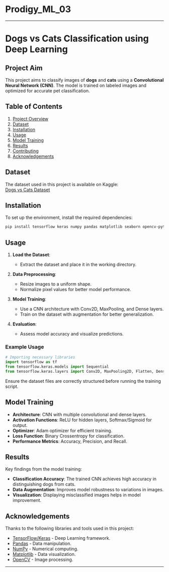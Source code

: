 # Prodigy_ML_03
---

# Dogs vs Cats Classification using Deep Learning

## Project Aim

This project aims to classify images of **dogs** and **cats** using a **Convolutional Neural Network (CNN)**. The model is trained on labeled images and optimized for accurate pet classification.

## Table of Contents

1. [Project Overview](#overview)
2. [Dataset](#dataset)
3. [Installation](#installation)
4. [Usage](#usage)
5. [Model Training](#model-training)
6. [Results](#results)
7. [Contributing](#contributing)
8. [Acknowledgements](#acknowledgements)

## Dataset

The dataset used in this project is available on Kaggle:  
[Dogs vs Cats Dataset](https://www.kaggle.com/c/dogs-vs-cats/data)

## Installation

To set up the environment, install the required dependencies:

```bash
pip install tensorflow keras numpy pandas matplotlib seaborn opencv-python
```

## Usage

1. **Load the Dataset**:
   - Extract the dataset and place it in the working directory.

2. **Data Preprocessing**:
   - Resize images to a uniform shape.
   - Normalize pixel values for better model performance.

3. **Model Training**:
   - Use a CNN architecture with Conv2D, MaxPooling, and Dense layers.
   - Train on the dataset with augmentation for better generalization.

4. **Evaluation**:
   - Assess model accuracy and visualize predictions.

### Example Usage

```python
# Importing necessary libraries
import tensorflow as tf
from tensorflow.keras.models import Sequential
from tensorflow.keras.layers import Conv2D, MaxPooling2D, Flatten, Dense, Dropout
```

Ensure the dataset files are correctly structured before running the training script.

## Model Training

- **Architecture**: CNN with multiple convolutional and dense layers.
- **Activation Functions**: ReLU for hidden layers, Softmax/Sigmoid for output.
- **Optimizer**: Adam optimizer for efficient training.
- **Loss Function**: Binary Crossentropy for classification.
- **Performance Metrics**: Accuracy, Precision, and Recall.

## Results

Key findings from the model training:
- **Classification Accuracy**: The trained CNN achieves high accuracy in distinguishing dogs from cats.
- **Data Augmentation**: Improves model robustness to variations in images.
- **Visualization**: Displaying misclassified images helps in model improvement.

## Acknowledgements

Thanks to the following libraries and tools used in this project:
- [TensorFlow/Keras](https://www.tensorflow.org/) - Deep Learning framework.
- [Pandas](https://pandas.pydata.org/) - Data manipulation.
- [NumPy](https://numpy.org/) - Numerical computing.
- [Matplotlib](https://matplotlib.org/) - Data visualization.
- [OpenCV](https://opencv.org/) - Image processing.

---

